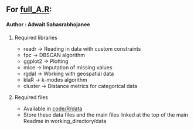 ## For [full_A.R](https://github.com/srjit/kaggle-uk-accident-data-analysis/blob/master/code/R/full_A.R):

#### Author : Adwait Sahasrabhojanee

1. Required libraries
   - readr    -> Reading in data with custom constraints
   - fpc      -> DBSCAN algorithm
   - ggplot2  -> Plotting
   - mice     -> Imputation of missing values
   - rgdal    -> Working with geospatial data
   - klaR     -> k-modes algorithm
   - cluster  -> Distance metrics for categorical data
   
2. Required files
   - Available in [code/R/data](https://github.com/srjit/kaggle-uk-accident-data-analysis/blob/master/code/R/data)
   - Store these data files and the main files linked at the top of the main Readme in working_directory/data


     	    		
